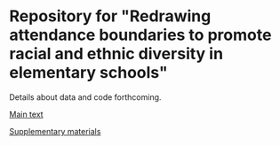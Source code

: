 # Repository for "Redrawing attendance boundaries to promote racial and ethnic diversity in elementary schools"

Details about data and code forthcoming.

[Main text](https://drive.google.com/file/d/1rBl3naH550dWfgJrdkXdpr3a1yvY3P1e/view?usp=share_link)

[Supplementary materials](https://drive.google.com/file/d/1OCV9fnv3m7jNMlwfPA8Mfi0s7BD5qtJN/view?usp=share_link)

